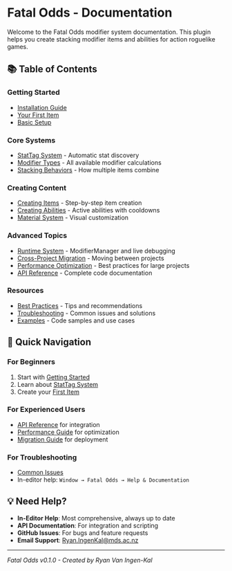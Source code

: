 # Fatal Odds - Documentation

Welcome to the Fatal Odds modifier system documentation. This plugin helps you create stacking modifier items and abilities for action roguelike games.

## 📚 Table of Contents

### Getting Started
- [Installation Guide](getting-started.md#installation)
- [Your First Item](getting-started.md#creating-your-first-item)
- [Basic Setup](getting-started.md#basic-setup)

### Core Systems
- [StatTag System](stattag-system.md) - Automatic stat discovery
- [Modifier Types](modifier-types.md) - All available modifier calculations
- [Stacking Behaviors](stacking-behaviors.md) - How multiple items combine

### Creating Content
- [Creating Items](creating-items.md) - Step-by-step item creation
- [Creating Abilities](creating-abilities.md) - Active abilities with cooldowns
- [Material System](material-system.md) - Visual customization

### Advanced Topics
- [Runtime System](runtime-system.md) - ModifierManager and live debugging
- [Cross-Project Migration](migration-guide.md) - Moving between projects
- [Performance Optimization](performance.md) - Best practices for large projects
- [API Reference](api-reference.md) - Complete code documentation

### Resources
- [Best Practices](best-practices.md) - Tips and recommendations
- [Troubleshooting](troubleshooting.md) - Common issues and solutions
- [Examples](examples.md) - Code samples and use cases

## 🎯 Quick Navigation

### For Beginners
1. Start with [Getting Started](getting-started.md)
2. Learn about [StatTag System](stattag-system.md)
3. Create your [First Item](creating-items.md)

### For Experienced Users
- [API Reference](api-reference.md) for integration
- [Performance Guide](performance.md) for optimization
- [Migration Guide](migration-guide.md) for deployment

### For Troubleshooting
- [Common Issues](troubleshooting.md)
- In-editor help: `Window → Fatal Odds → Help & Documentation`

## 💡 Need Help?

- **In-Editor Help**: Most comprehensive, always up to date
- **API Documentation**: For integration and scripting
- **GitHub Issues**: For bugs and feature requests
- **Email Support**: Ryan.IngenKal@mds.ac.nz

---

*Fatal Odds v0.1.0 - Created by Ryan Van Ingen-Kal*
